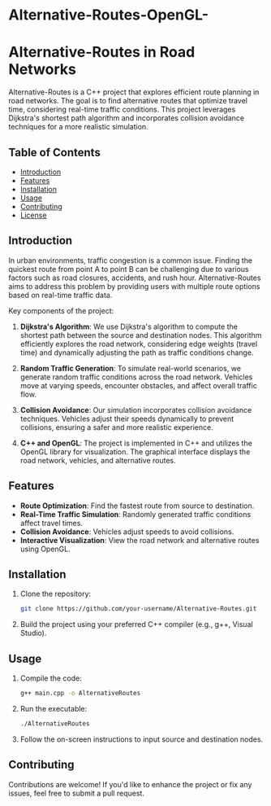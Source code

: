 ﻿# Alternative-Routes-OpenGL-
# Alternative-Routes in Road Networks


Alternative-Routes is a C++ project that explores efficient route planning in road networks. The goal is to find alternative routes that optimize travel time, considering real-time traffic conditions. This project leverages Dijkstra's shortest path algorithm and incorporates collision avoidance techniques for a more realistic simulation.

## Table of Contents

- [Introduction](#introduction)
- [Features](#features)
- [Installation](#installation)
- [Usage](#usage)
- [Contributing](#contributing)
- [License](#license)

## Introduction

In urban environments, traffic congestion is a common issue. Finding the quickest route from point A to point B can be challenging due to various factors such as road closures, accidents, and rush hour. Alternative-Routes aims to address this problem by providing users with multiple route options based on real-time traffic data.

Key components of the project:

1. **Dijkstra's Algorithm**: We use Dijkstra's algorithm to compute the shortest path between the source and destination nodes. This algorithm efficiently explores the road network, considering edge weights (travel time) and dynamically adjusting the path as traffic conditions change.

2. **Random Traffic Generation**: To simulate real-world scenarios, we generate random traffic conditions across the road network. Vehicles move at varying speeds, encounter obstacles, and affect overall traffic flow.

3. **Collision Avoidance**: Our simulation incorporates collision avoidance techniques. Vehicles adjust their speeds dynamically to prevent collisions, ensuring a safer and more realistic experience.

4. **C++ and OpenGL**: The project is implemented in C++ and utilizes the OpenGL library for visualization. The graphical interface displays the road network, vehicles, and alternative routes.

## Features

- **Route Optimization**: Find the fastest route from source to destination.
- **Real-Time Traffic Simulation**: Randomly generated traffic conditions affect travel times.
- **Collision Avoidance**: Vehicles adjust speeds to avoid collisions.
- **Interactive Visualization**: View the road network and alternative routes using OpenGL.

## Installation

1. Clone the repository:

   ```bash
   git clone https://github.com/your-username/Alternative-Routes.git
   ```

2. Build the project using your preferred C++ compiler (e.g., g++, Visual Studio).

## Usage

1. Compile the code:

   ```bash
   g++ main.cpp -o AlternativeRoutes
   ```

2. Run the executable:

   ```bash
   ./AlternativeRoutes
   ```

3. Follow the on-screen instructions to input source and destination nodes.

## Contributing

Contributions are welcome! If you'd like to enhance the project or fix any issues, feel free to submit a pull request.
